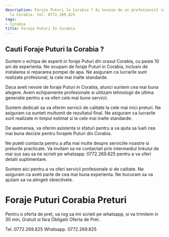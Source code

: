 ```yaml
---
description: Foraje Puturi la Corabia ? Ai nevoie de un profesionist in Foraje Puturi
  la Corabia. tel. 0772.269.825
tags:
- Corabia
title: Foraje Puturi In Corabia
---
```



## Cauti Foraje Puturi la Corabia ?


Suntem o echipa de experti in foraje Puturi din orasul Corabia, cu peste 10 ani de experienta. Ne ocupam de foraje Puturi in Corabia, inclusiv de instalarea si repararea pompei de apa. Ne asiguram ca lucrarile sunt realizate profesional, la cele mai inalte standarde.

Daca aveti nevoie de foraje Puturi in Corabia, atunci suntem cea mai buna alegere. Avem echipamente profesionale si utilizam tehnologii de ultima generatie pentru a va oferi cele mai bune servicii.

Suntem dedicati sa va oferim servicii de calitate la cele mai mici preturi. Ne asiguram ca sunteti multumit de rezultatul final. Ne asiguram ca lucrarile sunt realizate in timpul estimat si la cele mai inalte standarde.

De asemenea, va oferim asistenta si sfaturi pentru a va ajuta sa luati cea mai buna decizie pentru forajele Puturi din Corabia.

Ne puteti contacta pentru a afla mai multe despre serviciile noastre si preturile practicate. Va invitam sa ne contactati prin intermediul linkului de mai sus sau sa ne scrieti pe whatsapp: 0772.269.825 pentru a va oferi detalii suplimentare.

Suntem aici pentru a va oferi servicii profesionale si de calitate. Ne asiguram ca aveti parte de cea mai buna experienta. Ne bucuram sa va ajutam sa va atingeti obiectivele.

# Foraje Puturi Corabia Preturi
Pentru o oferta de pret, va rog sa imi scrieti pe whatsapp, si va trimitem in 30 min, Gratuit si fara Obligatii Oferta de Pret.

Tel. 0772.269.825
Whatsapp. 0772.269.825